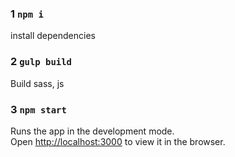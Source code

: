 ### 1 `npm i`

install dependencies

### 2 `gulp build`

Build sass, js

### 3 `npm start`

Runs the app in the development mode.\
Open [http://localhost:3000](http://localhost:3000) to view it in the browser.